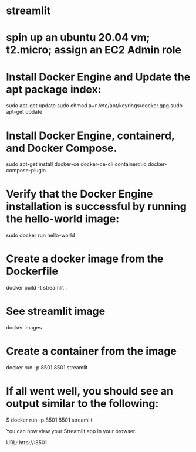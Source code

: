 # streamlit

# spin up an ubuntu 20.04 vm; t2.micro; assign an EC2 Admin role

# Install Docker Engine and Update the apt package index: 
sudo apt-get update
sudo chmod a+r /etc/apt/keyrings/docker.gpg
sudo apt-get update

# Install Docker Engine, containerd, and Docker Compose.
sudo apt-get install docker-ce docker-ce-cli containerd.io docker-compose-plugin

# Verify that the Docker Engine installation is successful by running the hello-world image:
sudo docker run hello-world

# Create a docker image from the Dockerfile
docker build -t streamlit .

# See streamlit image
docker images

# Create a container from the image
docker run -p 8501:8501 streamlit

# If all went well, you should see an output similar to the following:
$ docker run -p 8501:8501 streamlit

  You can now view your Streamlit app in your browser.

  URL: http://<public-ip>:8501
